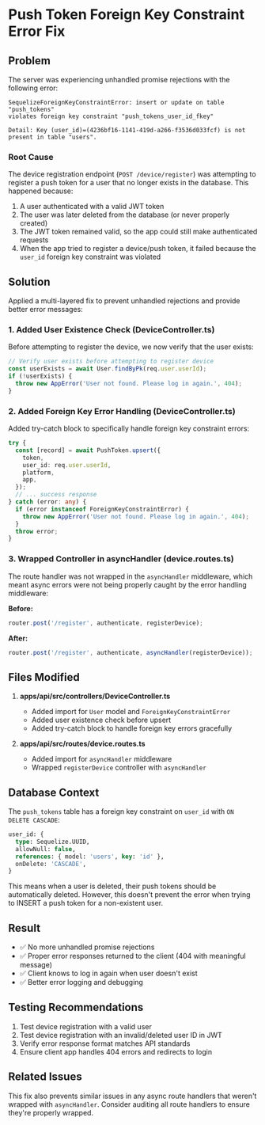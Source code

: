 # Push Token Foreign Key Constraint Error Fix

## Problem

The server was experiencing unhandled promise rejections with the following error:

```
SequelizeForeignKeyConstraintError: insert or update on table "push_tokens" 
violates foreign key constraint "push_tokens_user_id_fkey"

Detail: Key (user_id)=(4236bf16-1141-419d-a266-f3536d033fcf) is not present in table "users".
```

### Root Cause

The device registration endpoint (`POST /device/register`) was attempting to register a push token for a user that no longer exists in the database. This happened because:

1. A user authenticated with a valid JWT token
2. The user was later deleted from the database (or never properly created)
3. The JWT token remained valid, so the app could still make authenticated requests
4. When the app tried to register a device/push token, it failed because the `user_id` foreign key constraint was violated

## Solution

Applied a multi-layered fix to prevent unhandled rejections and provide better error messages:

### 1. Added User Existence Check (DeviceController.ts)

Before attempting to register the device, we now verify that the user exists:

```typescript
// Verify user exists before attempting to register device
const userExists = await User.findByPk(req.user.userId);
if (!userExists) {
  throw new AppError('User not found. Please log in again.', 404);
}
```

### 2. Added Foreign Key Error Handling (DeviceController.ts)

Added try-catch block to specifically handle foreign key constraint errors:

```typescript
try {
  const [record] = await PushToken.upsert({
    token,
    user_id: req.user.userId,
    platform,
    app,
  });
  // ... success response
} catch (error: any) {
  if (error instanceof ForeignKeyConstraintError) {
    throw new AppError('User not found. Please log in again.', 404);
  }
  throw error;
}
```

### 3. Wrapped Controller in asyncHandler (device.routes.ts)

The route handler was not wrapped in the `asyncHandler` middleware, which meant async errors were not being properly caught by the error handling middleware:

**Before:**
```typescript
router.post('/register', authenticate, registerDevice);
```

**After:**
```typescript
router.post('/register', authenticate, asyncHandler(registerDevice));
```

## Files Modified

1. **apps/api/src/controllers/DeviceController.ts**
   - Added import for `User` model and `ForeignKeyConstraintError`
   - Added user existence check before upsert
   - Added try-catch block to handle foreign key errors gracefully

2. **apps/api/src/routes/device.routes.ts**
   - Added import for `asyncHandler` middleware
   - Wrapped `registerDevice` controller with `asyncHandler`

## Database Context

The `push_tokens` table has a foreign key constraint on `user_id` with `ON DELETE CASCADE`:

```sql
user_id: {
  type: Sequelize.UUID,
  allowNull: false,
  references: { model: 'users', key: 'id' },
  onDelete: 'CASCADE',
}
```

This means when a user is deleted, their push tokens should be automatically deleted. However, this doesn't prevent the error when trying to INSERT a push token for a non-existent user.

## Result

- ✅ No more unhandled promise rejections
- ✅ Proper error responses returned to the client (404 with meaningful message)
- ✅ Client knows to log in again when user doesn't exist
- ✅ Better error logging and debugging

## Testing Recommendations

1. Test device registration with a valid user
2. Test device registration with an invalid/deleted user ID in JWT
3. Verify error response format matches API standards
4. Ensure client app handles 404 errors and redirects to login

## Related Issues

This fix also prevents similar issues in any async route handlers that weren't wrapped with `asyncHandler`. Consider auditing all route handlers to ensure they're properly wrapped.

